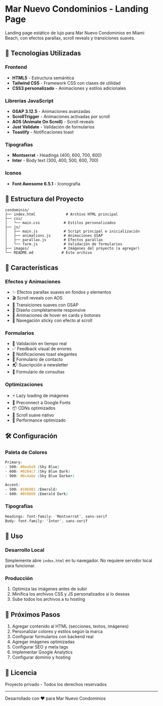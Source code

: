 # Mar Nuevo Condominios - Landing Page

Landing page estático de lujo para Mar Nuevo Condominios en Miami Beach, con
efectos parallax, scroll reveals y transiciones suaves.

## 🚀 Tecnologías Utilizadas

### Frontend

- **HTML5** - Estructura semántica
- **Tailwind CSS** - Framework CSS con clases de utilidad
- **CSS3 personalizado** - Animaciones y estilos adicionales

### Librerías JavaScript

- **GSAP 3.12.5** - Animaciones avanzadas
- **ScrollTrigger** - Animaciones activadas por scroll
- **AOS (Animate On Scroll)** - Scroll reveals
- **Just Validate** - Validación de formularios
- **Toastify** - Notificaciones toast

### Tipografías

- **Montserrat** - Headings (400, 600, 700, 800)
- **Inter** - Body text (300, 400, 500, 600, 700)

### Iconos

- **Font Awesome 6.5.1** - Iconografía

## 📁 Estructura del Proyecto

```
condominio/
├── index.html              # Archivo HTML principal
├── css/
│   └── main.css           # Estilos personalizados
├── js/
│   ├── main.js            # Script principal e inicialización
│   ├── animations.js      # Animaciones GSAP
│   ├── parallax.js        # Efectos parallax
│   └── form.js            # Validación de formularios
├── images/                # Imágenes del proyecto (a agregar)
└── README.md             # Este archivo
```

## 🎨 Características

### Efectos y Animaciones

- ✨ Efectos parallax suaves en fondos y elementos
- 🎬 Scroll reveals con AOS
- 🔄 Transiciones suaves con GSAP
- 📱 Diseño completamente responsive
- 🎯 Animaciones de hover en cards y botones
- 🌊 Navegación sticky con efecto al scroll

### Formularios

- 📝 Validación en tiempo real
- ✅ Feedback visual de errores
- 🔔 Notificaciones toast elegantes
- 📧 Formulario de contacto
- 📬 Suscripción a newsletter
- 💬 Formulario de consultas

### Optimizaciones

- ⚡ Lazy loading de imágenes
- 🚀 Preconnect a Google Fonts
- 📦 CDNs optimizados
- 🎯 Scroll suave nativo
- 💾 Performance optimizado

## 🛠️ Configuración

### Paleta de Colores

```css
Primary:
- 500: #0ea5e9 (Sky Blue)
- 600: #0284c7 (Sky Blue Dark)
- 900: #0c4a6e (Sky Blue Darker)

Accent:
- 500: #10b981 (Emerald)
- 600: #059669 (Emerald Dark)
```

### Tipografías

```css
Headings: font-family: 'Montserrat', sans-serif
Body: font-family: 'Inter', sans-serif
```

## 🚀 Uso

### Desarrollo Local

Simplemente abre `index.html` en tu navegador. No requiere servidor local para
funcionar.

### Producción

1. Optimiza las imágenes antes de subir
2. Minifica los archivos CSS y JS personalizados si lo deseas
3. Sube todos los archivos a tu hosting

## 📝 Próximos Pasos

1. Agregar contenido al HTML (secciones, textos, imágenes)
2. Personalizar colores y estilos según la marca
3. Configurar formularios con backend real
4. Agregar imágenes optimizadas
5. Configurar SEO y meta tags
6. Implementar Google Analytics
7. Configurar dominio y hosting

## 📄 Licencia

Proyecto privado - Todos los derechos reservados

---

Desarrollado con ❤️ para Mar Nuevo Condominios
